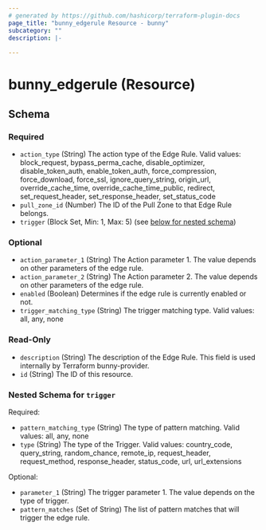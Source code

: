 ```yaml
---
# generated by https://github.com/hashicorp/terraform-plugin-docs
page_title: "bunny_edgerule Resource - bunny"
subcategory: ""
description: |-
  
---
```


# bunny_edgerule (Resource)





<!-- schema generated by tfplugindocs -->
## Schema

### Required

- `action_type` (String) The action type of the Edge Rule.
Valid values: block_request, bypass_perma_cache, disable_optimizer, disable_token_auth, enable_token_auth, force_compression, force_download, force_ssl, ignore_query_string, origin_url, override_cache_time, override_cache_time_public, redirect, set_request_header, set_response_header, set_status_code
- `pull_zone_id` (Number) The ID of the Pull Zone to that Edge Rule belongs.
- `trigger` (Block Set, Min: 1, Max: 5) (see [below for nested schema](#nestedblock--trigger))

### Optional

- `action_parameter_1` (String) The Action parameter 1. The value depends on other parameters of the edge rule.
- `action_parameter_2` (String) The Action parameter 2. The value depends on other parameters of the edge rule.
- `enabled` (Boolean) Determines if the edge rule is currently enabled or not.
- `trigger_matching_type` (String) The trigger matching type.
Valid values: all, any, none

### Read-Only

- `description` (String) The description of the Edge Rule. This field is used internally by Terraform bunny-provider.
- `id` (String) The ID of this resource.

<a id="nestedblock--trigger"></a>
### Nested Schema for `trigger`

Required:

- `pattern_matching_type` (String) The type of pattern matching.
Valid values: all, any, none
- `type` (String) The type of the Trigger.
Valid values: country_code, query_string, random_chance, remote_ip, request_header, request_method, response_header, status_code, url, url_extensions

Optional:

- `parameter_1` (String) The trigger parameter 1. The value depends on the type of trigger.
- `pattern_matches` (Set of String) The list of pattern matches that will trigger the edge rule.


